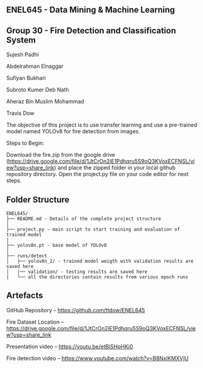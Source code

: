 ## ENEL645 - Data Mining & Machine Learning

## Group 30 - Fire Detection and Classification System

Sujesh Padhi

Abdelrahman Elnaggar

Sufiyan Bukhari

Subroto Kumer Deb Nath

Aheraz Bin Muslim Mohammad

Travis Dow



The objective of this project is to use transfer learning and use a pre-trained model named YOLOv8 for fire detection from images.

Steps to Begin:

Download the fire.zip from the google drive (https://drive.google.com/file/d/1JtCrOn2jE1Pdhqru5S9oQ3KVoxECFNSL/view?usp=share_link) and place the zipped folder in your local github repository directory.
Open the project.py file on your code editor for next steps.

## Folder Structure
  ```
  ENEL645/
  ├── README.md - Details of the complete project structure
  │
  ├── project.py - main script to start training and evaluation of trained model
  |
  ├── yolov8n.pt - base model of YOLOv8
  │
  ├── runs/detect
  │   ├── yolov8n_2/ - trained model weigth with validation results are saved here
  │   |── validation/ - testing results are saved here
  |   └── all the directories contain results from various epoch runs
  ```

## Artefacts

GitHub Repository – https://github.com/ttdow/ENEL645

Fire Dataset Location – https://drive.google.com/file/d/1JtCrOn2jE1Pdhqru5S9oQ3KVoxECFNSL/view?usp=share_link

Presentation video – https://youtu.be/etBiSHpHKi0

Fire detection video – https://www.youtube.com/watch?v=B8NxlKMXVjU
